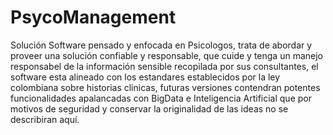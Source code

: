 # PsycoManagement
Solución Software pensado y enfocada en Psicologos, trata de abordar y proveer una solución confiable y responsable, que cuide y tenga un manejo responsabel de la información sensible recopilada por sus consultantes, el software esta alineado con los estandares establecidos por la ley colombiana sobre historias clinicas, futuras versiones contendran potentes funcionalidades apalancadas con BigData e Inteligencia Artificial que por motivos de seguridad y conservar la originalidad de las ideas no se describiran aquí.
